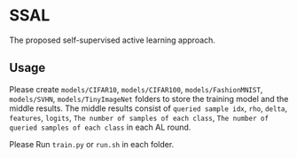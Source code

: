 # SSAL
The proposed self-supervised active learning approach.

## Usage 
Please create  `models/CIFAR10`, `models/CIFAR100`, `models/FashionMNIST`, `models/SVHN`, `models/TinyImageNet` folders to store the training model and the middle results.
The middle results consist of `queried sample idx`, `rho`, `delta`, `features`, `logits`, `The number of samples of each class`, `The number of queried samples of each class` in each AL round.

Please Run `train.py` or `run.sh` in each folder.
